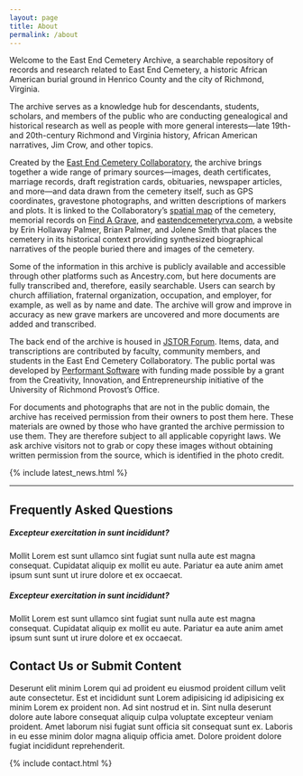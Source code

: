 ```yaml
---
layout: page
title: About
permalink: /about
---
```

Welcome to the East End Cemetery Archive, a searchable repository of records and research related to East End Cemetery, a historic African American burial ground in Henrico County and the city of Richmond, Virginia.

The archive serves as a knowledge hub for descendants, students, scholars, and members of the public who are conducting genealogical and historical research as well as people with more general interests—late 19th- and 20th-century Richmond and Virginia history, African American narratives, Jim Crow, and other topics.

Created by the [East End Cemetery Collaboratory](https://engage.richmond.edu/cbl/faculty-fellowships/east-end-cemetery-collaboratory.html), the archive brings together a wide range of primary sources—images, death certificates, marriage records, draft registration cards, obituaries, newspaper articles, and more—and data drawn from the cemetery itself, such as GPS coordinates, gravestone photographs, and written descriptions of markers and plots. It is linked to the Collaboratory’s [spatial map](https://dsl.richmond.edu/eastend) of the cemetery, memorial records on [Find A Grave](https://www.findagrave.com/cemetery/50095), and [eastendcemeteryrva.com](http://eastendcemeteryrva.com/), a website by Erin Hollaway Palmer, Brian Palmer, and Jolene Smith that places the cemetery in its historical context providing synthesized biographical narratives of the people buried there and images of the cemetery.

Some of the information in this archive is publicly available and accessible through other platforms such as Ancestry.com, but here documents are fully transcribed and, therefore, easily searchable. Users can search by church affiliation, fraternal organization, occupation, and employer, for example, as well as by name and date. The archive will grow and improve in accuracy as new grave markers are uncovered and more documents are added and transcribed.

The back end of the archive is housed in [JSTOR Forum](https://forum.jstor.org/). Items, data, and transcriptions are contributed by faculty, community members, and students in the East End Cemetery Collaboratory. The public portal was developed by [Performant Software](https://www.performantsoftware.com/) with funding made possible by a grant from the Creativity, Innovation, and Entrepreneurship initiative of the University of Richmond Provost’s Office.

For documents and photographs that are not in the public domain, the archive has received permission from their owners to post them here. These materials are owned by those who have granted the archive permission to use them. They are therefore subject to all applicable copyright laws. We ask archive visitors not to grab or copy these images without obtaining written permission from the source, which is identified in the photo credit.



{% include latest_news.html %}

- - -

## Frequently Asked Questions

##### **Excepteur exercitation in sunt incididunt?**

Mollit Lorem est sunt ullamco sint fugiat sunt nulla aute est magna consequat. Cupidatat aliquip ex mollit eu aute. Pariatur ea aute anim amet ipsum sunt sunt ut irure dolore et ex occaecat.

##### **Excepteur exercitation in sunt incididunt?**

Mollit Lorem est sunt ullamco sint fugiat sunt nulla aute est magna consequat. Cupidatat aliquip ex mollit eu aute. Pariatur ea aute anim amet ipsum sunt sunt ut irure dolore et ex occaecat.

## Contact Us or Submit Content

Deserunt elit minim Lorem qui ad proident eu eiusmod proident cillum velit aute consectetur. Est et incididunt sunt Lorem adipisicing id adipisicing ex minim Lorem ex proident non. Ad sint nostrud et in. Sint nulla deserunt dolore aute labore consequat aliquip culpa voluptate excepteur veniam proident. Amet laborum nisi fugiat sunt officia sit consequat sunt ex. Laboris in eu esse minim dolor magna aliquip officia amet. Dolore proident dolore fugiat incididunt reprehenderit.

{% include contact.html %}